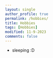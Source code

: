 ```yaml
---
layout: single
author_profile: true
permalink: /hobbies/
title: Hobbies
tags: [Hobbies]
modified: 11-9-2023
comments: false
---
```



- sleeping :D